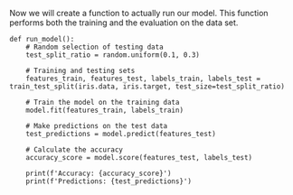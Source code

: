 
Now we will create a function to actually run our model. This function performs both the training and the evaluation on the data set.

```
def run_model():
    # Random selection of testing data
    test_split_ratio = random.uniform(0.1, 0.3)

    # Training and testing sets
    features_train, features_test, labels_train, labels_test = train_test_split(iris.data, iris.target, test_size=test_split_ratio)

    # Train the model on the training data
    model.fit(features_train, labels_train)

    # Make predictions on the test data
    test_predictions = model.predict(features_test)

    # Calculate the accuracy
    accuracy_score = model.score(features_test, labels_test)

    print(f'Accuracy: {accuracy_score}')
    print(f'Predictions: {test_predictions}')
```
